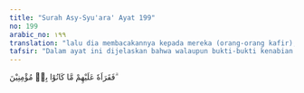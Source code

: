 ```yaml
---
title: "Surah Asy-Syu'ara' Ayat 199"
no: 199
arabic_no: ١٩٩
translation: "lalu dia membacakannya kepada mereka (orang-orang kafir); niscaya mereka tidak juga akan beriman kepadanya."
tafsir: "Dalam ayat ini dijelaskan bahwa walaupun bukti-bukti kenabian Muhammad sudah diterangkan dalam kitab-kitab terdahulu, dan hal ini diakui oleh ulama-ulama Yahudi, serta diketahui oleh orang-orang musyrik Mekah dari para pemimpin Yahudi, namun orang-orang musyrik itu tidak akan beriman, walau buku atau kitab suci apa pun yang dikemukakan kepada mereka. Seakan-akan Allah mencela sikap mereka itu dengan mengatakan, \"Kami telah menurunkan Al-Qur'an itu dalam bahasa Arab yang jelas dan gaya bahasa yang indah kepada seseorang dari bangsa Arab, tepatnya dari suku Quraisy yang berpengaruh di Mekah, dan mereka telah mengetahui pula dari orang-orang Yahudi di Madinah tentang kenabian Muhammad itu, namun mereka tetap tidak beriman. Maka andaikata Al-Qur'an itu diturunkan kepada seseorang dari golongan bukan Arab yang tidak pandai berbahasa Arab, tetapi dengan kehendak Allah orang itu dapat membacakannya dengan fasih kepada orang-orang musyrik Mekah itu, mereka itu tidak juga akan beriman kepadanya. Di sisi lain, kalau pun kejadian yang semacam itu terjadi, hal itu merupakan kejadian yang luar biasa.\"\n\nAyat ini merupakan hiburan yang dapat menenteramkan dan menyejukkan hati Muhammad yang telah digundahkan oleh sikap orang-orang musyrik yang selalu menantang dan mendustakan seruannya."
---
```

فَقَرَاَهٗ عَلَيْهِمْ مَّا كَانُوْا بِهٖ مُؤْمِنِيْنَ ۗ  